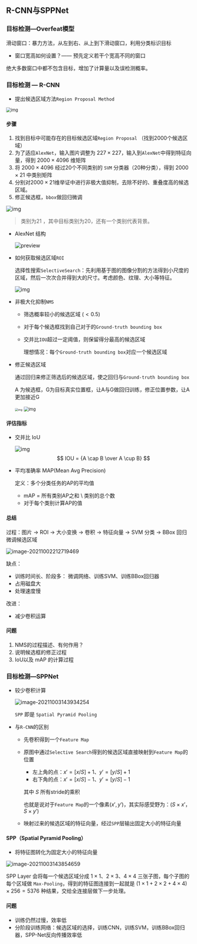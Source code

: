 ## R-CNN与SPPNet



### 目标检测—Overfeat模型

滑动窗口：暴力方法，从左到右、从上到下滑动窗口，利用分类标识目标

- 窗口宽高如何设置？—— 预先定义若干个宽高不同的窗口

绝大多数窗口中都不包含目标，增加了计算量以及误检测概率。



### 目标检测 — R-CNN

- 提出候选区域方法`Region Proposal Method`

<img src="Image/watermark,type_ZmFuZ3poZW5naGVpdGk,shadow_10,text_aHR0cHM6Ly9ibG9nLmNzZG4ubmV0L0F1Z3VzdE1l,size_16,color_FFFFFF,t_70.png" alt="img" style="zoom:80%;" />

#### 步骤

1. 找到目标中可能存在的目标候选区域`Region Proposal` （找到2000个候选区域）
2. 为了适应`AlexNet`，输入图片调整为 $227 \times 227$，输入到`AlexNet`中得到特征向量，得到 $2000 \times 4096$ 维矩阵
3. 将 $2000 \times 4096$ 经过$20$个不同类别的 `SVM` 分类器（$20$种分类），得到 $2000 \times 21$ 中类别矩阵
4. 分别对$2000\times 21$维举证中进行非极大值抑制，去除不好的、重叠度高的候选区域。
5. 修正候选框，`bbox`做回归微调

![img](Image/439761-20190215154441179-22402996.jpg)

> 类别为$21$ ，其中目标类别为20，还有一个类别代表背景。



- AlexNet 结构

  ![preview](Image/v2-d136091fd07153bfe54d17f70b44df23_r.jpg)



- 如何获取候选区域`ROI` 

  选择性搜索`SelectiveSearch`：先利用基于图的图像分割的方法得到小尺度的区域，然后一次次合并得到大的尺寸。考虑颜色、纹理、大小等特征。

  ![img](Image/hierarchical-segmentation-1.jpg)



- 非极大化抑制`NMS`

  - 筛选概率较小的候选区域 $( < 0.5 )$

  - 对于每个候选框找到自己对于的`Ground-truth bounding box`

  - 交并比`IOU`超过一定阈值，则保留得分最高的候选区域

    理想情况：每个`Ground-truth bounding box`对应一个候选区域



- 修正候选区域

  通过回归来修正筛选后的候选区域，使之回归与`Ground-truth bounding box`

  A 为候选框，G为目标真实位置框，让A与G做回归训练，修正位置参数，让A更加接近G

  

  <img src="https://img-blog.csdnimg.cn/20200804135202180.png?x-oss-process=image/watermark,type_ZmFuZ3poZW5naGVpdGk,shadow_10,text_aHR0cHM6Ly9ibG9nLmNzZG4ubmV0L0F1Z3VzdE1l,size_16,color_FFFFFF,t_70" alt="img" style="zoom:50%;" />

  <img src="Image/watermark,type_ZmFuZ3poZW5naGVpdGk,shadow_10,text_aHR0cHM6Ly9ibG9nLmNzZG4ubmV0L0F1Z3VzdE1l,size_16,color_FFFFFF,t_70.png" alt="img" style="zoom:80%;" />





#### 评估指标

- 交并比 IoU

  ![img](Image/v2-6fe13f10a9cb286f06aa1e3e2a2b29bc_720w.png)
  $$
  IOU = {A \cap B \over A \cup B}
  $$
  
- 平均准确率 MAP(Mean Avg Precision)

  定义：多个分类任务的AP的平均值

  - mAP = 所有类别AP之和 \ 类别的总个数
  - 对于每个类别计算AP的值



#### 总结

过程：图片 $\rightarrow$ ROI   $\rightarrow$ 大小变换  $\rightarrow$ 卷积  $\rightarrow$ 特征向量  $\rightarrow$ SVM 分类  $\rightarrow$  BBox 回归 微调候选区域

![image-20211002212719469](Image/image-20211002212719469.png)



缺点：

- 训练时间长、阶段多： 微调网络、训练SVM、训练BBox回归器
- 占用磁盘大
- 处理速度慢

改进：

- 减少卷积运算



#### 问题

1. NMS的过程描述、有何作用？
2. 说明候选框的修正过程
3. IoU以及 mAP 的计算过程



### 目标检测—SPPNet

- 较少卷积计算

  ![image-20211003143934254](Image/image-20211003143934254.png)

  `SPP` 即是 `Spatial Pyramid Pooling`

- 与`R-CNN`的区别

  - 先卷积得到一个`Feature Map`

  - 原图中通过`Selective Search`得到的候选区域直接映射到`Feature Map`的位置

    - 左上角的点：$x' = [x/S] + 1、y' = [y/S] + 1$
    - 右下角的点：$x' = [x/S] - 1、y' = [y/S] - 1$

    其中 $S$ 所有stride的乘积

    也就是说对于`Feature Map`的一个像素$(x',y')$，其实际感受野为：$(S\times x'，S\times y')$

  - 映射过来的候选区域的特征向量，经过`SPP`层输出固定大小的特征向量



#### SPP（Spatial Pyramid Pooling）

- 将特征图转化为固定大小的特征向量

![image-20211003143854659](Image/image-20211003143854659.png)

SPP Layer 会将每一个候选区域分成 $1 \times 1、2 \times 3、4 \times 4$ 三张子图，每个子图的每个区域做 `Max-Pooling`，得到的特征图连接到一起就是 $(1 \times 1 +  2 \times 2 + 4 \times 4) \times 256 = 5376$ 种结果，交给全连接层做下一步处理。





#### 问题

- 训练仍然过慢，效率低
- 分阶段训练网络：候选区域的选择，训练CNN，训练SVM，训练BBox回归器，SPP-Net反向传播效率低



































